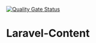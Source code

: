 [![Quality Gate Status](https://sonarcloud.io/api/project_badges/measure?project=KUHdo_laravel-content&metric=alert_status&token=3fed28ae0d420bde655febfac38f1fe139f53c66)](https://sonarcloud.io/summary/new_code?id=KUHdo_laravel-content)

# Laravel-Content

